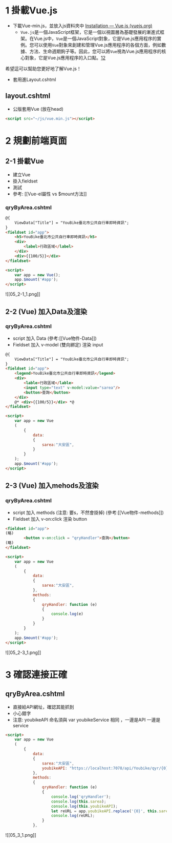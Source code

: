# 1 掛載Vue.js
- 下載Vue-min.js，並放入js資料夾中 [Installation — Vue.js (vuejs.org)](https://v2.vuejs.org/v2/guide/installation)
	- `Vue.js`是一個JavaScript框架，它是一個以視圖層為基礎發展的漸進式框架。在Vue.js中，`Vue`是一個JavaScript對象，它是Vue.js應用程序的實例。您可以使用`Vue`對象來創建和管理Vue.js應用程序的各個方面，例如數據、方法、生命週期鉤子等。因此，您可以將`Vue`視為Vue.js應用程序的核心對象，它是Vue.js應用程序的入口點。[1](https://book.vue.tw/CH1/1-1-introduction.html)[2](https://book.vue.tw/CH1/1-2-instance.html)

希望這可以幫助您更好地了解Vue.js！
- 套用進Layout.cshtml 
## layout.cshtml
- 公版套用Vue (放在head)
```html
<script src="~/js/vue.min.js"></script>
```
# 2 規劃前端頁面
## 2-1 掛載Vue
- 建立Vue
- 掛入fieldset
- 測試
- 參考: [[Vue-el屬性 vs $mount方法]]
### qryByArea.cshtml
```html
@{
    ViewData["Title"] = "YouBike臺北市公共自行車即時資訊";
}
<fieldset id="app">
    <h5>YouBike臺北市公共自行車即時資訊</h5>
    <div>
        <label>行政區域</label>
    </div>
	<div>{{100/5}}</div>
</fieldset>

<script>
    var app = new Vue();
    app.$mount('#app');
</script>
```
![[05_2-1_1.png]]
## 2-2 (Vue) 加入Data及渲染
### qryByArea.cshtml
- script 加入 Data (參考:[[Vue物件-Data]])
- Fieldset 加入 v-model (雙向綁定) 渲染 input
```html
@{
    ViewData["Title"] = "YouBike臺北市公共自行車即時資訊";
}
<fieldset id="app">
    <legend>YouBike臺北市公共自行車即時資訊</legend>
    <div>
        <lable>行政區域</lable>
        <input type="text" v-model:value="sarea"/>
        <button>查詢</button>
    </div>
    @* <div>{{100/5}}</div> *@
</fieldset>

<script>
    var app = new Vue
    (
        {
            data: 
            {
                sarea:"大安區",
            }
        }
    );
    app.$mount('#app');
</script>
```

## 2-3  (Vue) 加入mehods及渲染
### qryByArea.cshtml
- script 加入 methods (注意: 要s，不然會掛掉) (參考:[[Vue物件-methods]])
- Fieldset 加入 v-on:click 渲染 button
```html
<fieldset id="app">
(略)
        <button v-on:click = "qryHandler">查詢</button>
(略)
</fieldset>

<script>
    var app = new Vue
    (
        {
            data: 
            {
                sarea:"大安區",
            },
            methods:
            {
                qryHandler: function (e) 
                {
                    console.log(e)
                }
            }
        }
    );
    app.$mount('#app');
</script>
```
![[05_2-3_1.png]]

# 3 確認連接正確
## qryByArea.cshtml
- 直接給API網址，確認其能抓到
- 小心錯字
- 注意:  youbikeAPI 命名須與 var youbikeService 相同 ，一邊是API 一邊是service
```html
<script>
    var app = new Vue
    (
        {
            data: 
            {
                sarea:"大安區",
                youbikeAPI: "https://localhost:7078/api/Youbike/qyr/{0}/rawdata",
            },
            methods:
            {
                qryHandler: function (e) 
                {
                    console.log('qryHandler');
                    console.log(this.sarea);
                    console.log(this.youbikeAPI);
                    let reURL = app.youbikeAPI.replace('{0}', this.sarea);
                    console.log(reURL);
                }
            },
```

![[05_3_1.png]]